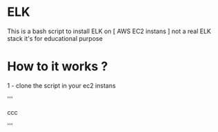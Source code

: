 # ELK

This is a bash script to install ELK on [  AWS EC2 instans ]
not a real ELK stack it's for educational purpose

# How to it works ? 

1 - clone the script in your ec2 instans


'''

ccc

'''
